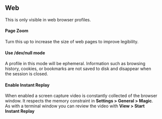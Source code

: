 ## Web

This is only visible in web browser profiles.

#### Page Zoom
Turn this up to increase the size of web pages to improve legibility.

#### Use /dev/null mode
A profile in this mode will be ephemeral. Information such as browsing history, cookies, or bookmarks are not saved to disk and disappear when the session is closed.

#### Enable Instant Replay
When enabled a screen capture video is constantly collected of the browser window. It respects the memory constraint in **Settings > General > Magic**. As with a terminal window you can review the video with **View > Start Instant Replay**

